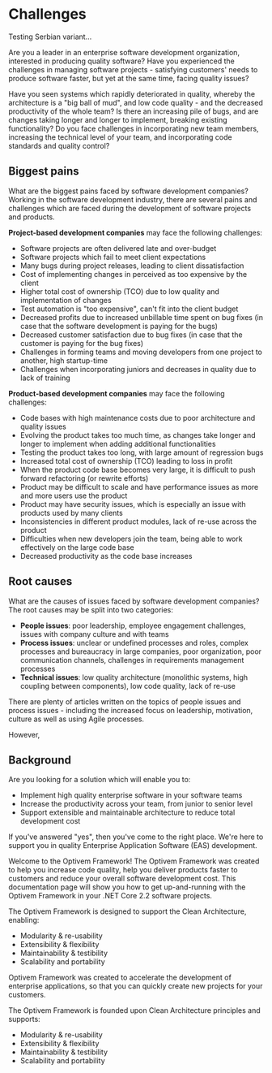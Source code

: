 # Challenges



Testing Serbian variant...

Are you a leader in an enterprise software development organization, interested in producing quality software? Have you experienced the challenges in managing software projects - satisfying customers' needs to produce software faster, but yet at the same time, facing quality issues?

Have you seen systems which rapidly deteriorated in quality, whereby the architecture is a "big ball of mud", and low code quality - and the decreased productivity of the whole team? Is there an increasing pile of bugs, and are changes taking longer and longer to implement, breaking existing functionality? Do you face challenges in incorporating new team members, increasing the technical level of your team, and incorporating code standards and quality control?

## Biggest pains

What are the biggest pains faced by software development companies? Working in the software development industry, there are several pains and challenges which are faced during the development of software projects and products.

**Project-based development companies** may face the following challenges:

* Software projects are often delivered late and over-budget
* Software projects which fail to meet client expectations
* Many bugs during project releases, leading to client dissatisfaction
* Cost of implementing changes in perceived as too expensive by the client
* Higher total cost of ownership \(TCO\) due to low quality and implementation of changes
* Test automation is "too expensive", can't fit into the client budget
* Decreased profits due to increased unbillable time spent on bug fixes \(in case that the software development is paying for the bugs\)
* Decreased customer satisfaction due to bug fixes \(in case that the customer is paying for the bug fixes\)
* Challenges in forming teams and moving developers from one project to another, high startup-time
* Challenges when incorporating juniors and decreases in quality due to lack of training

**Product-based development companies** may face the following challenges:

* Code bases with high maintenance costs due to poor architecture and quality issues
* Evolving the product takes too much time, as changes take longer and longer to implement when adding additional functionalities
* Testing the product takes too long, with large amount of regression bugs
* Increased total cost of ownership \(TCO\) leading to loss in profit
* When the product code base becomes very large, it is difficult to push forward refactoring \(or rewrite efforts\)
* Product may be difficult to scale and have performance issues as more and more users use the product
* Product may have security issues, which is especially an issue with products used by many clients
* Inconsistencies in different product modules, lack of re-use across the product
* Difficulties when new developers join the team, being able to work effectively on the large code base
* Decreased productivity as the code base increases

## Root causes

What are the causes of issues faced by software development companies? The root causes may be split into two categories:

* **People issues**: poor leadership, employee engagement challenges, issues with company culture and with teams
* **Process issues**: unclear or undefined processes and roles, complex processes and bureaucracy in large companies, poor organization, poor communication channels, challenges in requirements management processes
* **Technical issues**: low quality architecture \(monolithic systems, high coupling between components\), low code quality, lack of re-use

There are plenty of articles written on the topics of people issues and process issues - including the increased focus on leadership, motivation, culture as well as using Agile processes.

However, 



## Background



Are you looking for a solution which will enable you to:

* Implement high quality enterprise software in your software teams
* Increase the productivity across your team, from junior to senior level
* Support extensible and maintainable architecture to reduce total development cost

If you've answered "yes", then you've come to the right place. We're here to support you in quality Enterprise Application Software \(EAS\) development.







Welcome to the Optivem Framework! The Optivem Framework was created to help you increase code quality, help you deliver products faster to customers and reduce your overall software development cost. This documentation page will show you how to get up-and-running with the Optivem Framework in your .NET Core 2.2 software projects.

The Optivem Framework is designed to support the Clean Architecture, enabling:

* Modularity & re-usability
* Extensibility & flexibility
* Maintainability & testibility
* Scalability and portability









Optivem Framework was created to accelerate the development of enterprise applications, so that you can quickly create new projects for your customers.

The Optivem Framework is founded upon Clean Architecture principles and supports:

* Modularity & re-usability
* Extensibility & flexibility
* Maintainability & testibility
* Scalability and portability

